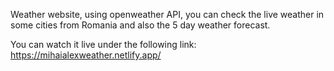 Weather website, using openweather API, you can check the live weather in some cities from Romania and also the 5 day weather forecast.

You can watch it live under the following link: 
https://mihaialexweather.netlify.app/

